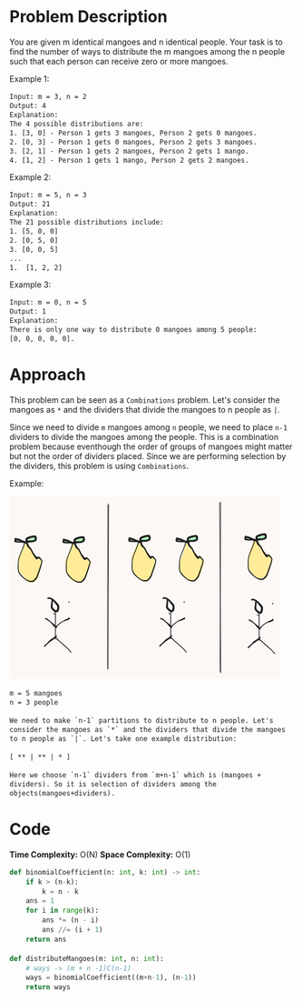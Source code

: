 # Problem Description

You are given m identical mangoes and n identical people. Your task is to find the number of ways to distribute the m mangoes among the n people such that each person can receive zero or more mangoes.

Example 1:
```
Input: m = 3, n = 2
Output: 4
Explanation:
The 4 possible distributions are:
1. [3, 0] - Person 1 gets 3 mangoes, Person 2 gets 0 mangoes.
2. [0, 3] - Person 1 gets 0 mangoes, Person 2 gets 3 mangoes.
3. [2, 1] - Person 1 gets 2 mangoes, Person 2 gets 1 mango.
4. [1, 2] - Person 1 gets 1 mango, Person 2 gets 2 mangoes.
```

Example 2:
```
Input: m = 5, n = 3
Output: 21
Explanation:
The 21 possible distributions include:
1. [5, 0, 0]
2. [0, 5, 0]
3. [0, 0, 5]
...
1.  [1, 2, 2]
```

Example 3:

```
Input: m = 0, n = 5
Output: 1
Explanation:
There is only one way to distribute 0 mangoes among 5 people: 
[0, 0, 0, 0, 0].
```

# Approach

This problem can be seen as a `Combinations` problem. Let's consider the mangoes as `*` and the dividers that divide the mangoes to n people as `|`.

Since we need to divide `m` mangoes among `n` people, we need to place `n-1` dividers to divide the mangoes among the people. This is a combination problem because eventhough the order of groups of mangoes might matter but not the order of dividers placed. Since we are performing selection by the dividers, this problem is using `Combinations`.

Example:

![Mangoes](image-3.png)

```
m = 5 mangoes
n = 3 people

We need to make `n-1` partitions to distribute to n people. Let's consider the mangoes as `*` and the dividers that divide the mangoes to n people as `|`. Let's take one example distribution:

[ ** | ** | * ]

Here we choose `n-1` dividers from `m+n-1` which is (mangoes + dividers). So it is selection of dividers among the objects(mangoes+dividers).
```



# Code

**Time Complexity:** O(N)
**Space Complexity:** O(1)

```python
def binomialCoefficient(n: int, k: int) -> int:
    if k > (n-k):
        k = n - k
    ans = 1
    for i in range(k):
        ans *= (n - i)
        ans //= (i + 1)
    return ans

def distributeMangoes(m: int, n: int):
    # ways -> (m + n -1)C(n-1)
    ways = binomialCoefficient((m+n-1), (n-1))
    return ways
```